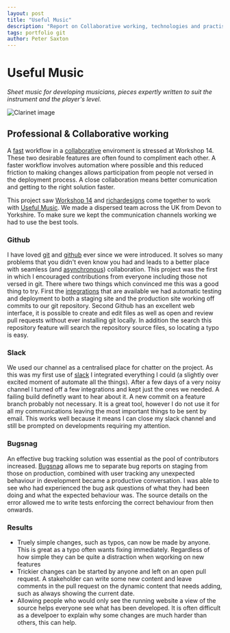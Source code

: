 ```yaml
---
layout: post
title: "Useful Music"
description: "Report on Collaborative working, technologies and practises"
tags: portfolio git
author: Peter Saxton
---
```


Useful Music
============

*Sheet music for developing musicians, pieces expertly written to suit the instrument and the player's level.*

![Clarinet image](http://usefulmusic.com/images/home-page-main.jpg)

## Professional & Collaborative working

A [fast](http://workshop14.io#fast-section) workflow in a [collaborative](http://workshop14.io#professional-section) enviroment is stressed at Workshop 14. These two desirable features are often found to compliment each other. A faster workflow involves automation where possible and this reduced friction to making changes allows participation from people not versed in the deployment process. A close collaboration means better comunication and getting to the right solution faster.

This project saw [Workshop 14](http://workshop14.io) and [richardesigns](https://slack-redir.net/link?url=http%3A%2F%2Fwww.richardesigns.co.uk%2F&v=3) come together to work with [Useful Music](http://usefulmusic.com/). We made a dispersed team across the UK from Devon to Yorkshire. To make sure we kept the communication channels working we had to use the best tools.

### Github

I have loved [git](http://git-scm.com/) and [github](https://github.com/) ever since we were introduced. It solves so many problems that you didn't even know you had and leads to a better place with seamless (and [asynchronous](http://www.mattaboutbusiness.com/why-you-should-run-your-business-online-5-asynchronous-collaboration/)) collaboration. This project was the first in which I encouraged contributions from everyone including those not versed in git. There where two things which convinced me this was a good thing to try. First the [integrations](https://github.com/integrations) that are available we had automatic testing and deployment to both a staging site and the production site working off commits to our git repository. Second Github has an excellent web interface, it is possible to create and edit files as well as open and review pull requests without ever installing git locally. In addition the search this repository feature will search the repository source files, so locating a typo is easy.

### Slack

We used our channel as a centralised place for chatter on the project. As this was my first use of [slack](https://slack.com/) I integrated everything I could (a slightly over excited moment of automate all the things). After a few days of a very noisy channel I turned off a few integrations and kept just the ones we needed. A failing build definetly want to hear about it. A new commit on a feature branch probably not necessary. It is a great tool, however I do not use it for all my communications leaving the most important things to be sent by email. This works well because it means I can close my slack channel and still be prompted on developments requiring my attention.

### Bugsnag
An effective bug tracking solution was essential as the pool of contributors increased. [Bugsnag](https://bugsnag.com) allows me to separate bug reports on staging from those on production, combined with user tracking any unexpected behaviour in development became a productive conversation. I was able to see who had experienced the bug ask questions of what they had been doing and what the expected behaviour was. The source details on the error allowed me to write tests enforcing the correct behaviour from then onwards.

### Results
- Truely simple changes, such as typos, can now be made by anyone. This is great as a typo often wants fixing immediately. Regardless of how simple they can be quite a distraction when wqorking on new features
- Trickier changes can be started by anyone and left on an open pull request. A stakeholder can write some new content and leave comments in the pull request on the dynamic content that needs adding, such as always showing the current date.
- Allowing people who would only see the running website a view of the source helps everyone see what has been developed. It is often difficult as a develpoer to explain why some changes are much harder than others, this can help.
